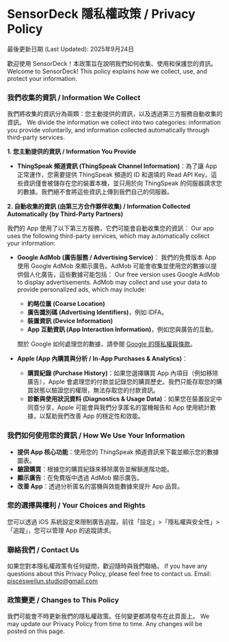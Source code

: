 # SensorDeck 隱私權政策 / Privacy Policy

最後更新日期 (Last Updated): 2025年9月24日

歡迎使用 SensorDeck！本政策旨在說明我們如何收集、使用和保護您的資訊。
Welcome to SensorDeck! This policy explains how we collect, use, and protect your information.

### 我們收集的資訊 / Information We Collect

我們將收集的資訊分為兩類：您主動提供的資訊，以及透過第三方服務自動收集的資訊。
We divide the information we collect into two categories: information you provide voluntarily, and information collected automatically through third-party services.

**1. 您主動提供的資訊 / Information You Provide**

* **ThingSpeak 頻道資訊 (ThingSpeak Channel Information)**：為了讓 App 正常運作，您需要提供 ThingSpeak 頻道的 ID 和選填的 Read API Key。這些資訊僅會被儲存在您的裝置本機，並只用於向 ThingSpeak 的伺服器請求您的數據。我們絕不會將這些資訊上傳到我們自己的伺服器。

**2. 自動收集的資訊 (由第三方合作夥伴收集) / Information Collected Automatically (by Third-Party Partners)**

我們的 App 使用了以下第三方服務，它們可能會自動收集您的資訊：
Our app uses the following third-party services, which may automatically collect your information:

* **Google AdMob (廣告服務 / Advertising Service)**：
    我們的免費版本 App 使用 Google AdMob 來顯示廣告。AdMob 可能會收集並使用您的數據以提供個人化廣告，這些數據可能包括：
    Our free version uses Google AdMob to display advertisements. AdMob may collect and use your data to provide personalized ads, which may include:
    * **約略位置 (Coarse Location)**
    * **廣告識別碼 (Advertising Identifiers)**，例如 IDFA。
    * **裝置資訊 (Device Information)**
    * **App 互動資訊 (App Interaction Information)**，例如您與廣告的互動。

    關於 Google 如何處理您的數據，請參閱 [Google 的隱私權與條款](https://policies.google.com/technologies/ads)。

* **Apple (App 內購買與分析 / In-App Purchases & Analytics)**：
    * **購買紀錄 (Purchase History)**：如果您選擇購買 App 內項目（例如移除廣告），Apple 會處理您的付款並記錄您的購買歷史。我們只能存取您的購買狀態以驗證您的權限，無法存取您的付款資訊。
    * **診斷與使用狀況資料 (Diagnostics & Usage Data)**：如果您在裝置設定中同意分享，Apple 可能會與我們分享匿名的當機報告和 App 使用統計數據，以幫助我們改善 App 的穩定性和效能。

### 我們如何使用您的資訊 / How We Use Your Information

* **提供 App 核心功能**：使用您的 ThingSpeak 頻道資訊來下載並顯示您的數據圖表。
* **驗證購買**：根據您的購買紀錄來移除廣告並解鎖進階功能。
* **顯示廣告**：在免費版中透過 AdMob 顯示廣告。
* **改善 App**：透過分析匿名的當機與效能數據來提升 App 品質。

### 您的選擇與權利 / Your Choices and Rights

您可以透過 iOS 系統設定來限制廣告追蹤。前往「設定」>「隱私權與安全性」>「追蹤」，您可以管理 App 的追蹤請求。

### 聯絡我們 / Contact Us

如果您對本隱私權政策有任何疑問，歡迎隨時與我們聯絡。
If you have any questions about this Privacy Policy, please feel free to contact us.
Email: piscesweilun.studio@gmail.com

### 政策變更 / Changes to This Policy

我們可能會不時更新我們的隱私權政策。任何變更都將發布在此頁面上。
We may update our Privacy Policy from time to time. Any changes will be posted on this page.
